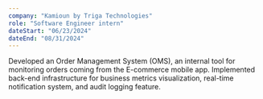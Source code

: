 ```yaml
---
company: "Kamioun by Triga Technologies"
role: "Software Engineer intern"
dateStart: "06/23/2024"
dateEnd: "08/31/2024"
---
```


Developed an Order Management System (OMS), an internal tool for monitoring orders coming from the E-commerce mobile app.
Implemented back-end infrastructure for business metrics visualization, real-time notification system, and audit logging feature.